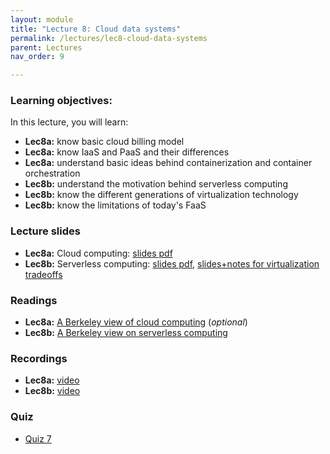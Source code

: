 ```yaml
---
layout: module
title: "Lecture 8: Cloud data systems"
permalink: /lectures/lec8-cloud-data-systems
parent: Lectures
nav_order: 9

---
```


### Learning objectives:

In this lecture, you will learn:

* **Lec8a:** know basic cloud billing model
* **Lec8a:** know IaaS and PaaS and their differences
* **Lec8a:** understand basic ideas behind containerization and container orchestration
* **Lec8b:** understand the motivation behind serverless computing
* **Lec8b:** know the different generations of virtualization technology
* **Lec8b:** know the limitations of today's FaaS



### Lecture slides

* **Lec8a:** Cloud computing: [slides pdf](/ds5110-cs5501-spring24/assets/docs/lec8a-cloud-computing.pdf)
* **Lec8b:** Serverless computing: [slides pdf](/ds5110-cs5501-spring24/assets/docs/lec8b-serverless-computing.pdf), [slides+notes for virtualization tradeoffs](/ds5110-cs5501-spring24/assets/docs/lec8b-serverless-computing+notes.pdf)


### Readings 

* **Lec8a:** [A Berkeley view of cloud computing](https://www2.eecs.berkeley.edu/Pubs/TechRpts/2009/EECS-2009-28.pdf) (*optional*)
* **Lec8b:** [A Berkeley view on serverless computing](https://www2.eecs.berkeley.edu/Pubs/TechRpts/2019/EECS-2019-3.pdf) 


### Recordings

* **Lec8a:** [video](https://edstem.org/us/courses/53518/discussion/4633946)
* **Lec8b:** [video](https://edstem.org/us/courses/53518/discussion/4646207)


### Quiz

* [Quiz 7](https://forms.gle/d7vpQA7XE3G9SDaz9)

